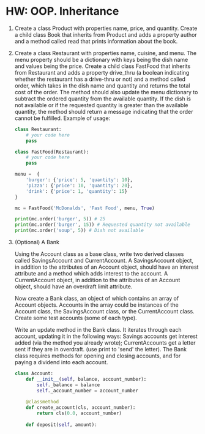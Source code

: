 # HW: OOP. Inheritance

1. Create a class Product with properties name, price, and quantity. Create a child class Book that inherits from Product and adds a property author and a method called read that prints information about the book.

2. Create a class Restaurant with properties name, cuisine, and menu. The menu property should be a dictionary with keys being the dish name and values being the price. Create a child class FastFood that inherits from Restaurant and adds a property drive_thru (a boolean indicating whether the restaurant has a drive-thru or not) and a method called order, which takes in the dish name and quantity and returns the total cost of the order. The method should also update the menu dictionary to subtract the ordered quantity from the available quantity. If the dish is not available or if the requested quantity is greater than the available quantity, the method should return a message indicating that the order cannot be fulfilled. Example of usage:

    ```python
    class Restaurant:
        # your code here
        pass

    class FastFood(Restaurant):
        # your code here
        pass

    menu =  {
        'burger': {'price': 5, 'quantity': 10},
        'pizza': {'price': 10, 'quantity': 20},
        'drink': {'price': 1, 'quantity': 15}
    }

    mc = FastFood('McDonalds', 'Fast Food', menu, True)

    print(mc.order('burger', 5)) # 25
    print(mc.order('burger', 15)) # Requested quantity not available
    print(mc.order('soup', 5)) # Dish not available
    ```

3. (Optional) A Bank

    Using the Account class as a base class, write two derived classes called SavingsAccount and CurrentAccount. A SavingsAccount object, in addition to the attributes of an Account object, should have an interest attribute and a method which adds interest to the account. A CurrentAccount object, in addition to the attributes of an Account object, should have an overdraft limit attribute.
    
    Now create a Bank class, an object of which contains an array of Account objects. Accounts in the array could be instances of the Account class, the SavingsAccount class, or the CurrentAccount class. Create some test accounts (some of each type).

    Write an update method in the Bank class. It iterates through each account, updating it in the following ways: Savings accounts get interest added (via the method you already wrote); CurrentAccounts get a letter sent if they are in overdraft. (use print to 'send' the letter).
    The Bank class requires methods for opening and closing accounts, and for paying a dividend into each account.

    ```python
    class Account:
        def __init__(self, balance, account_number):
            self._balance = balance
            self._account_number = account_number
        
        @classmethod
        def create_account(cls, account_number):
            return cls(0.0, account_number)
        
        def deposit(self, amount):
    ```    